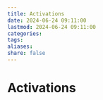 ```yaml
---
title: Activations
date: 2024-06-24 09:11:00
lastmod: 2024-06-24 09:11:00
categories: 
tags: 
aliases: 
share: false 
---
```


# Activations

